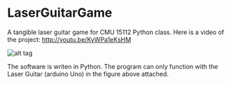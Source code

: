 LaserGuitarGame
===============

A tangible laser guitar game for CMU 15112 Python class.
Here is a video of the project: http://youtu.be/KyWPa1eKsHM

![alt tag](https://farm8.staticflickr.com/7347/12160862663_f2c3452ea2_z.jpg)

The software is writen in Python. The program can only function with the Laser Guitar (arduino Uno) in the figure above attached.

